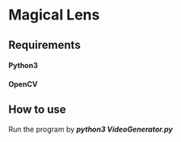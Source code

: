 # Magical Lens

## Requirements
#### Python3
#### OpenCV

## How to use
Run the program by ***python3 VideoGenerator.py***

